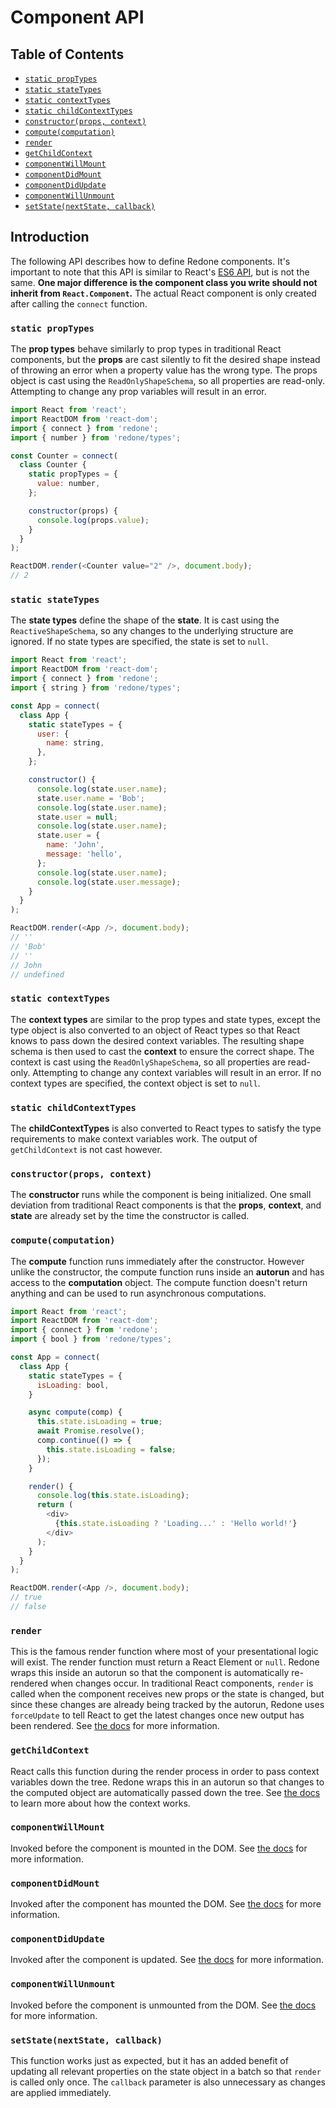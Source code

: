 # Component API

## Table of Contents
* [`static propTypes`](#static-proptypes)
* [`static stateTypes`](#static-statetypes)
* [`static contextTypes`](#static-contexttypes)
* [`static childContextTypes`](#static-childcontexttypes)
* [`constructor(props, context)`](#constructorprops-context)
* [`compute(computation)`](#computecomputation)
* [`render`](#render)
* [`getChildContext`](#getchildcontext)
* [`componentWillMount`](#componentwillmount)
* [`componentDidMount`](#componentdidmount)
* [`componentDidUpdate`](#componentdidupdate)
* [`componentWillUnmount`](#componentwillunmount)
* [`setState(nextState, callback)`](#setstatenextstate-callback)

## Introduction
The following API describes how to define Redone components. It's important to note that this API is similar to React's [ES6 API](https://facebook.github.io/react/docs/reusable-components.html#es6-classes), but is not the same. **One major difference is the component class you write should not inherit from `React.Component`.** The actual React component is only created after calling the `connect` function.

### `static propTypes`
The **prop types** behave similarly to prop types in traditional React components, but the **props** are cast silently to fit the desired shape instead of throwing an error when a property value has the wrong type. The props object is cast using the `ReadOnlyShapeSchema`, so all properties are read-only. Attempting to change any prop variables will result in an error.

```js
import React from 'react';
import ReactDOM from 'react-dom';
import { connect } from 'redone';
import { number } from 'redone/types';

const Counter = connect(
  class Counter {
    static propTypes = {
      value: number,
    };

    constructor(props) {
      console.log(props.value);
    }
  }
);

ReactDOM.render(<Counter value="2" />, document.body);
// 2
```

### `static stateTypes`
The **state types** define the shape of the **state**. It is cast using the `ReactiveShapeSchema`, so any changes to the underlying structure are ignored. If no state types are specified, the state is set to `null`.

```js
import React from 'react';
import ReactDOM from 'react-dom';
import { connect } from 'redone';
import { string } from 'redone/types';

const App = connect(
  class App {
    static stateTypes = {
      user: {
        name: string,
      },
    };

    constructor() {
      console.log(state.user.name);
      state.user.name = 'Bob';
      console.log(state.user.name);
      state.user = null;
      console.log(state.user.name);
      state.user = {
        name: 'John',
        message: 'hello',
      };
      console.log(state.user.name);
      console.log(state.user.message);
    }
  }
);

ReactDOM.render(<App />, document.body);
// ''
// 'Bob'
// ''
// John
// undefined
```

### `static contextTypes`
The **context types** are similar to the prop types and state types, except the type object is also converted to an object of React types so that React knows to pass down the desired context variables. The resulting shape schema is then used to cast the **context** to ensure the correct shape. The context is cast using the `ReadOnlyShapeSchema`, so all properties are read-only. Attempting to change any context variables will result in an error. If no context types are specified, the context object is set to `null`.

### `static childContextTypes`
The **childContextTypes** is also converted to React types to satisfy the type requirements to make context variables work. The output of `getChildContext` is not cast however.

### `constructor(props, context)`
The **constructor** runs while the component is being initialized. One small deviation from traditional React components is that the **props**, **context**, and **state** are already set by the time the constructor is called.

### `compute(computation)`
The **compute** function runs immediately after the constructor. However unlike the constructor, the compute function runs inside an **autorun** and has access to the **computation** object. The compute function doesn't return anything and can be used to run asynchronous computations.

```js
import React from 'react';
import ReactDOM from 'react-dom';
import { connect } from 'redone';
import { bool } from 'redone/types';

const App = connect(
  class App {
    static stateTypes = {
      isLoading: bool,
    }

    async compute(comp) {
      this.state.isLoading = true;
      await Promise.resolve();
      comp.continue(() => {
        this.state.isLoading = false;
      });
    }

    render() {
      console.log(this.state.isLoading);
      return (
        <div>
          {this.state.isLoading ? 'Loading...' : 'Hello world!'}
        </div>
      );
    }
  }
);

ReactDOM.render(<App />, document.body);
// true
// false
```

### `render`
This is the famous render function where most of your presentational logic will exist. The render function must return a React Element or `null`. Redone wraps this inside an autorun so that the component is automatically re-rendered when changes occur. In traditional React components, `render` is called when the component receives new props or the state is changed, but since these changes are already being tracked by the autorun, Redone uses `forceUpdate` to tell React to get the latest changes once new output has been rendered. See [the docs](https://facebook.github.io/react/docs/interactivity-and-dynamic-uis.html) for more information.

### `getChildContext`
React calls this function during the render process in order to pass context variables down the tree. Redone wraps this in an autorun so that changes to the computed object are automatically passed down the tree. See [the docs](https://facebook.github.io/react/docs/context.html) to learn more about how the context works.

### `componentWillMount`
Invoked before the component is mounted in the DOM. See [the docs](https://facebook.github.io/react/docs/component-specs.html#mounting-componentwillmount) for more information.

### `componentDidMount`
Invoked after the component has mounted the DOM. See [the docs](https://facebook.github.io/react/docs/component-specs.html#mounting-componentdidmount) for more information.

### `componentDidUpdate`
Invoked after the component is updated. See [the docs](https://facebook.github.io/react/docs/component-specs.html#updating-componentdidupdate) for more information.

### `componentWillUnmount`
Invoked before the component is unmounted from the DOM. See [the docs](https://facebook.github.io/react/docs/component-specs.html#unmounting-componentwillunmount) for more information.

### `setState(nextState, callback)`
This function works just as expected, but it has an added benefit of updating all relevant properties on the state object in a batch so that `render` is called only once. The `callback` parameter is also unnecessary as changes are applied immediately.
